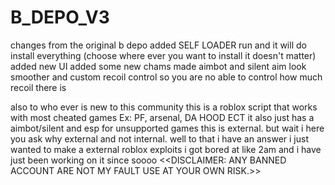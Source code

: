 # B_DEPO_V3
changes from the original b depo added SELF LOADER run and it will do install everything (choose where ever you want to install it doesn't matter) added new UI added some new chams made aimbot and silent aim look smoother and custom recoil control so you are no able to control how much recoil there is 

also to who ever is new to this community this is a roblox script that works with most cheated games Ex: PF, arsenal, DA HOOD ECT it also just has a aimbot/silent and esp for unsupported games this is external. but wait i here you ask why external and not internal. well to that i have an answer i just wanted to make a external roblox exploits i got bored at like 2am and i have just been working on it since soooo <<DISCLAIMER: ANY BANNED ACCOUNT ARE NOT MY FAULT USE AT YOUR OWN RISK.>>
